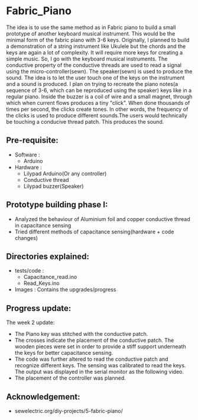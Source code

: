 # Fabric_Piano
The idea is to use the same method as in Fabric piano to build a small prototype of another keyboard musical instrument. This would be the minimal form of the fabric piano with 3-6 keys.  Originally, I planned to build a demonstration of a string instrument like Ukulele but the chords and the keys are again a lot of complexity. It will require more keys for creating a simple music. So, I go with the keyboard musical instruments. The conductive property of the conductive threads are used to read a signal using the micro-controller(sewn). The speaker(sewn) is used to produce the sound. The idea is to let the user touch one of the keys on the instrument and a sound is produced. I plan on trying to recreate the piano notes(a sequence of 3-6, which can be reproduced using the speaker) keys like in a regular piano. Inside the buzzer is a coil of wire and a small magnet, through which when current flows produces a tiny "click". When done thousands of times per second, the clicks create tones. In other words, the frequency of the clicks is used to produce different sounds.The users would technically be touching a conducive thread patch. This produces the sound.

## Pre-requisite:
- Software :
    - Arduino
- Hardware :
    - Lilypad Arduino(Or any controller) 
    - Conductive thread
    - Lilypad buzzer(Speaker)
 
## Prototype building phase I:
- Analyzed the behaviour of Aluminium foil and copper conductive thread in capacitance sensing
- Tried different methods of capacitance sensing(hardware + code changes)

## Directories explained:
-  tests/code : 
    - Capacitance_read.ino
    - Read_Keys.ino
-  Images : Contains the upgrades/progress

## Progress update:
The week 2 update:
- The Piano key was stitched with the conductive patch.
- The crosses indicate the placement of the conductive patch. The wooden pieces were set in order to provide a stiff support underneath the keys for better capacitance sensing. 
- The code was further altered to read the conductive patch and recognize different keys. The sensing was calibrated to read the keys. The output was displayed in the serial monitor as the following video.
- The placement of the controller was planned.

## Acknowledgement:
- sewelectric.org/diy-projects/5-fabric-piano/
